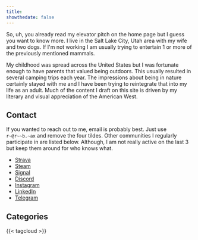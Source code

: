 ```yaml
---
title:
showthedate: false
---
```


So, uh, you already read my elevator pitch on the home page but I guess you want to know more. I live in the Salt Lake City, Utah area with my wife and two dogs. If I'm not working I am usually trying to entertain 1 or more of the previously mentioned mammals.

My childhood was spread across the United States but I was fortunate enough to have parents that valued being outdoors. This usually resulted in several camping trips each year. The impressions about being in nature certainly stayed with me and I have been trying to reintegrate that into my life as an adult. Much of the content I draft on this site is driven by my literary and visual appreciation of the American West.

## Contact

If you wanted to reach out to me, email is probably best. Just use `r~@r~~b.~ax` and remove the four tildes. Other communities I regularly participate in are listed below. Although, I am not really active on the last 3 but keep them around for who knows what.

* [Strava](https://www.strava.com/athletes/ryanbagley)
* [Steam](https://steamcommunity.com/profiles/76561197965221693/)
* [Signal](https://signal.me/#p/+12125001339)
* [Discord](https://discordapp.com/users/.svah)
* [Instagram](https://www.instagram.com/tcp.rst/)
* [LinkedIn](www.linkedin.com/in/ryan-bagley-a16979100)
* [Telegram](t.me/ryanbagley)

## Categories

{{< tagcloud >}}
